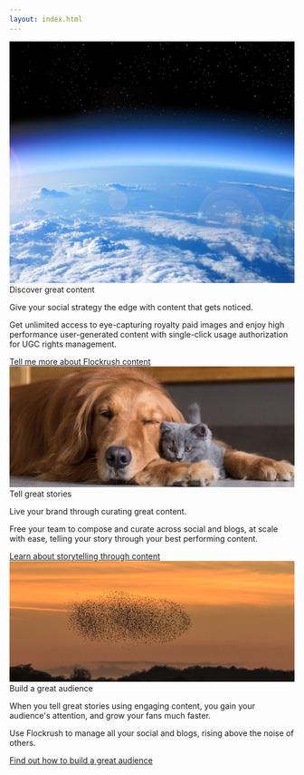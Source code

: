 ```yaml
---
layout: index.html
---
```


<!-- Discover - Tell a story - Build great Audiences -Promote Home Page -->

<div class="ui vertical">
  <div class="ui stackable grid">
  <div class="eight wide left aligned column nopadding-left-right">
  <div class="middle aligned row">
  <div class="image">
  <img class="ui fluid image" src="/img/Earth-discover-great-content-flockrush.jpg" alt="Earth Flockrush Discover Great Content">
  <div class="ui container textimage">
  <div class="ui h-bold margin-left-7rem">
              Discover great content
            </div>
  <p class="p-em-166 margin-left-7rem">
              Give your social strategy the edge with content that gets noticed.
            </p>
  <p class="margin-left-7rem">Get unlimited access to eye-capturing royalty paid images and enjoy high performance user-generated content with single-click usage authorization for UGC rights management.
            </p>
  <div class="item space-3em margin-left-7rem">
  <a class="ui blue button button-font-format" href="/resources/?utm_source=tellmorecontent">Tell me more about Flockrush content</a>
</div>
</div>
</div>
</div>
</div>
  <div class="eight wide left aligned column nopadding-left-right">
  <div class="middle aligned row">
  <div class="column">
  <div class="image">
  <img class="ui fluid image" src="/img/DogCat-tell-a-story-flockrush.jpg" alt="Dog Cats Flockrush Tell a Great Story">
  <div class="ui container textimage">
  <div class="ui h-bold margin-left-3rem">
                Tell great stories</div>
  <p class="p-em-166 margin-left-3rem">
                Live your brand through curating great content.</p>
  <p class="margin-left-3rem">Free your team to compose and curate across <span class="p-notchup">social</span>  and
                <span class="p-notchup">blogs</span>, at scale with ease, telling your story through your best performing content.
              </p>
  <div class="item space-3em margin-left-3rem">
  <a class="ui blue button button-font-format" href="/resources/?utm_source=tellmorestorytelling">Learn about storytelling through content
                </a>
</div>
</div>
</div>
</div>
</div>
  <div class="middle aligned row">
  <div class="column">
  <div class="image">
  <img class="ui fluid image" src="/img/Starlings-build-a-great-audience-flockrush.jpg" alt="Starling Flockrush Build a Great Audience">
  <div class="ui container textimage">
  <div class="ui h-bold margin-left-3rem">
                Build a great audience</div>
  <p class="p-em-166 margin-left-3rem">
                When you tell great stories using engaging content, you gain your audience's attention, and grow your fans much faster.
              </p>
  <p class="margin-left-3rem">Use Flockrush to manage all your <span class="p-notchup">social</span>  and
                <span class="p-notchup">blogs</span>, rising above the noise of others.
              </p>
  <div class="item space-3em margin-left-3rem">
  <a class="ui blue button button-font-format" href="/resources/?utm_source=tellmoreaudience">Find out how to build a great audience</a>
</div>
</div>
</div>
</div>
</div>
</div>
</div>
</div>
